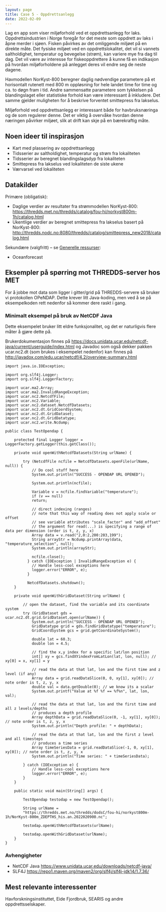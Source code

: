 ```yaml
---
layout: page
title: Case 5 - Oppdrettsanlegg
date: 2022-02-09
---
```


Lag en app som viser miljøforhold ved et oppdrettsanlegg for laks. Oppdrettsindustrien i Norge foregår for det meste som oppdrett av laks i åpne merder i sjøen. Fisken påvirkes av det omliggende miljøet på en direkte måte. Det fysiske miljøet ved en oppdrettslokalitet, det vil si vannets saltholdighet, temperatur og bevegelse (strøm), kan variere mye fra dag til dag. Det vil være av interesse for fiskeoppdrettere å kunne få en indikasjon på hvordan miljøforholdene på anlegget deres vil endre seg de neste dagene.

Havmodellen NorKyst-800 beregner daglig nødvendige parametere på et horisontalt rutenett med 800 m oppløsning for hele landet time for time og ca. to døgn fram i tid. Andre
sammensatte parametere som tykkelsen på blandingslaget eller statistiske forhold kan være
interessant å inkludere. Det samme gjelder muligheten for å beskrive forventet smittepress fra lakselus.

Miljøforhold ved oppdrettsanlegg er interessant både for havbruksnæringa og de som regulerer denne. Det er viktig å overvåke hvordan denne næringen påvirker miljøet, slik at drift kan skje på en bærekraftig måte.

## Noen ideer til inspirasjon
 * Kart med plassering av oppdrettsanlegg
 * Tidsserier av saltholdighet, temperatur og strøm fra lokaliteten
 * Tidsserier av beregnet blandingslagsdyp fra lokaliteten
 * Smittepress fra lakselus ved lokaliteten de siste ukene
 * Værvarsel ved lokaliteten

## Datakilder
Primære (obligatisk):
 * Daglige verdier av resultater fra strømmodellen NorKyst-800: <https://thredds.met.no/thredds/catalog/fou-hi/norkyst800m-1h/catalog.html>
 * Ukentlige verdier av beregnet smittepress fra lakselus basert på NorKyst-800: <http://thredds.nodc.no:8080/thredds/catalog/smittepress_new2018/catalog.html>

Sekundære (valgfritt) – se [Generelle ressurser](../general):
 * Oceanforecast

## Eksempler på spørring mot THREDDS-server hos MET
For å jobbe mot data som ligger i gitter/grid på THREDDS-servere så bruker vi protokollen OPeNDAP. Dette krever litt Java-koding, men ved å se på eksempelkoden rett nedenfor så kommer dere raskt i gang.

### Minimalt eksempel på bruk av NetCDF Java
Dette eksempelet bruker litt eldre funksjonalitet, og det er naturligvis flere måter å gjøre dette på.

Brukerdokumentasjon finnes på <https://docs.unidata.ucar.edu/netcdf-java/current/userguide/index.html> og Javadoc som også dekker pakken ucar.nc2.dt (som brukes i eksempelet nedenfor) kan finnes på <http://javadox.com/edu.ucar/netcdf/4.2/overview-summary.html>

```
import java.io.IOException;

import org.slf4j.Logger;
import org.slf4j.LoggerFactory;

import ucar.ma2.Array;
import ucar.ma2.InvalidRangeException;
import ucar.nc2.NetcdfFile;
import ucar.nc2.Variable;
import ucar.nc2.dataset.NetcdfDatasets;
import ucar.nc2.dt.GridCoordSystem;
import ucar.nc2.dt.GridDataset;
import ucar.nc2.dt.GridDatatype;
import ucar.nc2.write.Ncdump;

public class TestOpendap {

    protected final Logger logger = LoggerFactory.getLogger(this.getClass());

    private void openWithNetcdfDatasets(String urlName) {

        try (NetcdfFile ncfile = NetcdfDatasets.openFile(urlName, null)) {
            // Do cool stuff here
            System.out.println("SUCCESS - OPENDAP URL OPENED");

            System.out.println(ncfile);
          
            Variable v = ncfile.findVariable("temperature");
            if (v == null)
            return;

            // direct indexing (ranges)
            // note that this way of reading does not apply scale or offset
            // see variable attributes "scale_factor" and "add_offset"
            // the argument for read(...) is specifying a range of data per dimension (order is t, z, y, x)
            Array data = v.read("2,0:2,200:203,199");
            String arrayStr = Ncdump.printArray(data, "temperature_selection", null);
            System.out.println(arrayStr);

            ncfile.close();
          } catch (IOException | InvalidRangeException e) {
            // Handle less-cool exceptions here
            logger.error("ERROR", e);
          }        
          
          NetcdfDatasets.shutdown();
    }

    private void openWithGridDataset(String urlName) {

        // open the dataset, find the variable and its coordinate system
        try (GridDataset gds = ucar.nc2.dt.grid.GridDataset.open(urlName)) {
            System.out.println("SUCCESS - OPENDAP URL OPENED");
            GridDatatype grid = gds.findGridDatatype("temperature");
            GridCoordSystem gcs = grid.getCoordinateSystem();

            double lat = 60.3;
            double lon = 4.5;

            // find the x,y index for a specific lat/lon position
            int[] xy = gcs.findXYindexFromLatLon(lat, lon, null); // xy[0] = x, xy[1] = y

            // read the data at that lat, lon and the first time and z level (if any)
            Array data = grid.readDataSlice(0, 0, xy[1], xy[0]); // note order is t, z, y, x
            double val = data.getDouble(0); // we know its a scalar
            System.out.printf("Value at %f %f == %f%n", lat, lon, val);

            // read the data at that lat, lon and the first time and all z levels/depths
            // produces a depth profile
            Array depthData = grid.readDataSlice(0, -1, xy[1], xy[0]); // note order is t, z, y, x
            System.out.println("Depth profile: " + depthData);

            // read the data at that lat, lon and the first z level and all timesteps
            // produces a time series
            Array timeSeriesData = grid.readDataSlice(-1, 0, xy[1], xy[0]); // note order is t, z, y, x
            System.out.println("Time series: " + timeSeriesData);

        } catch (IOException e) {
            // Handle less-cool exceptions here
            logger.error("ERROR", e);
        }  
    }

    public static void main(String[] args) {

        TestOpendap testodap = new TestOpendap();

        String urlName = 
        "https://thredds.met.no/thredds/dodsC/fou-hi/norkyst800m-1h/NorKyst-800m_ZDEPTHS_his.an.2022020900.nc";

        testodap.openWithNetcdfDatasets(urlName);
        
        testodap.openWithGridDataset(urlName);
    }
}
```

### Avhengigheter
 * NetCDF Java <https://www.unidata.ucar.edu/downloads/netcdf-java/>
 * SLF4J <https://repo1.maven.org/maven2/org/slf4j/slf4j-jdk14/1.7.36/>

## Mest relevante interessenter
Havforskningsinstituttet, Eide Fjordbruk, SEARIS og andre oppdrettsselskaper.
